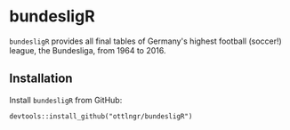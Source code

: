 # bundesligR

`bundesligR` provides all final tables of Germany's highest football (soccer!) league, the Bundesliga, from 1964 to 2016.

## Installation

Install `bundesligR` from GitHub:
```
devtools::install_github("ottlngr/bundesligR")
```
